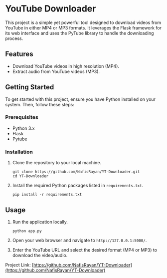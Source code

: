 # YouTube Downloader

This project is a simple yet powerful tool designed to download videos from YouTube in either MP4 or MP3 formats. It leverages the Flask framework for its web interface and uses the PyTube library to handle the downloading process.

## Features

- Download YouTube videos in high resolution (MP4).
- Extract audio from YouTube videos (MP3).

## Getting Started

To get started with this project, ensure you have Python installed on your system. Then, follow these steps:

### Prerequisites

- Python 3.x
- Flask
- Pytube

### Installation

1. Clone the repository to your local machine.
   ```
   git clone https://github.com/NafisRayan/YT-Downloader.git
   cd YT-Downloader
   ```

2. Install the required Python packages listed in `requirements.txt`.
   ```
   pip install -r requirements.txt
   ```

## Usage

1. Run the application locally.
   ```
   python app.py
   ```

2. Open your web browser and navigate to `http://127.0.0.1:5000/`.

3. Enter the YouTube URL and select the desired format (MP4 or MP3) to download the video/audio.

Project Link: [https://github.com/NafisRayan/YT-Downloader](https://github.com/NafisRayan/YT-Downloader)
